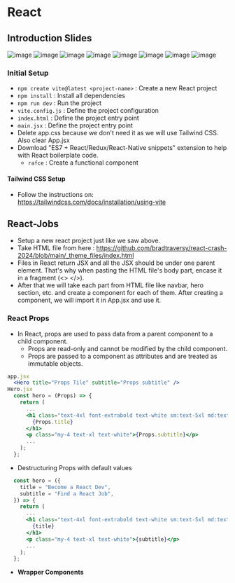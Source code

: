 # React

## Introduction Slides

![image](https://i.imgur.com/J3qfc3s.png)
![image](https://i.imgur.com/j4D8pDX.png)
![image](https://i.imgur.com/AH6Xa9A.png)
![image](https://i.imgur.com/qYgq4wW.png)
![image](https://i.imgur.com/d1l61tV.png)
![image](https://i.imgur.com/muRXNqL.png)
![image](https://i.imgur.com/fWu1ZdY.png)
![image](https://i.imgur.com/D8N20j5.png)

### Initial Setup

- `npm create vite@latest <project-name>` : Create a new React project
- `npm install` : Install all dependencies
- `npm run dev` : Run the project
- `vite.config.js` : Define the project configuration
- `index.html` : Define the project entry point
- `main.jsx` : Define the project entry point
- Delete app.css because we don't need it as we will use Tailwind CSS. Also clear App.jsx
- Download "ES7 + React/Redux/React-Native snippets" extension to help with React boilerplate code.
  - `rafce` : Create a functional component

#### Tailwind CSS Setup

- Follow the instructions on: https://tailwindcss.com/docs/installation/using-vite

## React-Jobs

- Setup a new react project just like we saw above.
- Take HTML file from here : https://github.com/bradtraversy/react-crash-2024/blob/main/_theme_files/index.html
- Files in React return JSX and all the JSX should be under one parent element. That's why when pasting the HTML file's body part, encase it in a fragment (<> </>).
- After that we will take each part from HTML file like navbar, hero section, etc. and create a component for each of them. After creating a component, we will import it in App.jsx and use it.

### React Props

- In React, props are used to pass data from a parent component to a child component.
  - Props are read-only and cannot be modified by the child component.
  - Props are passed to a component as attributes and are treated as immutable objects.

```jsx
app.jsx
  <Hero title="Props Tile" subtitle="Props subtitle" />
Hero.jsx
  const hero = (Props) => {
    return (
      ...
      <h1 class="text-4xl font-extrabold text-white sm:text-5xl md:text-6xl">
        {Props.title}
      </h1>
      <p class="my-4 text-xl text-white">{Props.subtitle}</p>
      ...
    );
  };
```

- Destructuring Props with default values

```jsx
  const hero = ({
    title = "Become a React Dev",
    subtitle = "Find a React Job",
  }) => {
    return (
      ...
      <h1 class="text-4xl font-extrabold text-white sm:text-5xl md:text-6xl">
        {title}
      </h1>
      <p class="my-4 text-xl text-white">{subtitle}</p>
      ...
    );
  };
```

- **Wrapper Components**
